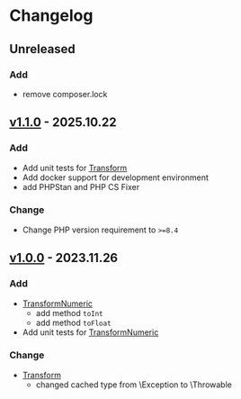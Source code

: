 # Changelog
## Unreleased
### Add
- remove composer.lock

## [v1.1.0] - 2025.10.22
### Add
- Add unit tests for [Transform](src/Transform.php)
- Add docker support for development environment
- add PHPStan and PHP CS Fixer

### Change
- Change PHP version requirement to `>=8.4`

## [v1.0.0] - 2023.11.26
### Add
- [TransformNumeric](src/TransformNumeric.php)
  - add method `toInt`
  - add method `toFloat`
- Add unit tests for [TransformNumeric](src/TransformNumeric.php)

### Change
- [Transform](src/Transform.php)
  - changed cached type from \Exception to \Throwable

[v1.1.0]: https://github.com/grzegorz-jamroz/plain-data-transformer/releases/tag/v1.1.0
[v1.0.0]: https://github.com/grzegorz-jamroz/plain-data-transformer/releases/tag/v1.0.0
